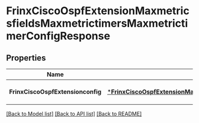 # FrinxCiscoOspfExtensionMaxmetricsfieldsMaxmetrictimersMaxmetrictimerConfigResponse

## Properties
Name | Type | Description | Notes
------------ | ------------- | ------------- | -------------
**FrinxCiscoOspfExtensionconfig** | [***FrinxCiscoOspfExtensionMaxmetricsfieldsMaxmetrictimersMaxmetrictimerConfig**](frinx.cisco.ospf.extension.maxmetricsfields.maxmetrictimers.maxmetrictimer.Config.md) |  | [optional] [default to null]

[[Back to Model list]](../README.md#documentation-for-models) [[Back to API list]](../README.md#documentation-for-api-endpoints) [[Back to README]](../README.md)


